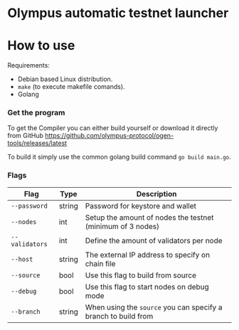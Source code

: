 # Olympus automatic testnet launcher

# How to use

Requirements:

- Debian based Linux distribution.
- `make` (to execute makefile comands).
- Golang

### Get the program

To get the Compiler you can either build yourself or download it directly from GitHub <https://github.com/olympus-protocol/ogen-tools/releases/latest>

To build it simply use the common golang build command `go build main.go`.

### Flags

| Flag        | Type   | Description                                                                |
|-------------|--------|----------------------------------------------------------------------------|
| `--password`    | string | Password for keystore and wallet                              |
| `--nodes`    | int | Setup the amount of nodes the testnet (minimum of 3 nodes)                              |
| `--validators`    | int | Define the amount of validators per node                            |
| `--host`    | string | The external IP address to specify on chain file                           |
| `--source`    | bool | Use this flag to build from source                           |
| `--debug`    | bool | Use this flag to start nodes on debug mode                           |
| `--branch`    | string | When using the `source` you can specify a branch to build from                           |